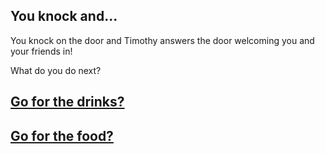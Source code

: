 ## You knock and...

You knock on the door and Timothy answers the door welcoming you and your friends in!

What do you do next?

## [Go for the drinks?](timothy.md)

## [Go for the food?](drinks.md)

